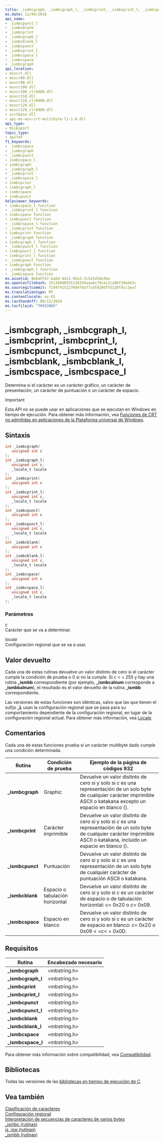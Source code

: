 ```yaml
---
title: _ismbcgraph, _ismbcgraph_l, _ismbcprint, _ismbcprint_l, _ismbcpunct, _ismbcpunct_l, _ismbcblank, _ismbcblank_l, _ismbcspace, _ismbcspace_l
ms.date: 11/04/2016
api_name:
- _ismbcpunct_l
- _ismbcblank
- _ismbcprint
- _ismbcgraph_l
- _ismbcblank_l
- _ismbcpunct
- _ismbcprint_l
- _ismbcspace_l
- _ismbcspace
- _ismbcgraph
api_location:
- msvcrt.dll
- msvcr80.dll
- msvcr90.dll
- msvcr100.dll
- msvcr100_clr0400.dll
- msvcr110.dll
- msvcr110_clr0400.dll
- msvcr120.dll
- msvcr120_clr0400.dll
- ucrtbase.dll
- api-ms-win-crt-multibyte-l1-1-0.dll
api_type:
- DLLExport
topic_type:
- apiref
f1_keywords:
- _ismbcspace
- _ismbcgraph
- _ismbcpunct
- ismbcspace_l
- ismbcgraph
- _ismbcgraph_l
- _ismbcprint
- _ismbcspace_l
- ismbcprint
- ismbcgraph_l
- ismbcspace
- ismbcpunct
helpviewer_keywords:
- ismbcspace_l function
- _ismbcprint_l function
- ismbcspace function
- ismbcpunct function
- _ismbcspace_l function
- _ismbcprint function
- ismbcprint function
- _ismbcgraph function
- ismbcgraph_l function
- _ismbcpunct_l function
- ismbcpunct_l function
- ismbcprint_l function
- _ismbcpunct function
- ismbcgraph function
- _ismbcgraph_l function
- _ismbcspace function
ms.assetid: 8e0a5f47-ba64-4411-92a3-3c525d16e3be
ms.openlocfilehash: 25136896555128339aaa4c79cec2ca9bf3ded43c
ms.sourcegitcommit: f19474151276d47da77cdfd20df53128fdcc3ea7
ms.translationtype: MT
ms.contentlocale: es-ES
ms.lasthandoff: 09/12/2019
ms.locfileid: "70953905"
---
```

# <a name="_ismbcgraph-_ismbcgraph_l-_ismbcprint-_ismbcprint_l-_ismbcpunct-_ismbcpunct_l-_ismbcblank-_ismbcblank_l-_ismbcspace-_ismbcspace_l"></a>_ismbcgraph, _ismbcgraph_l, _ismbcprint, _ismbcprint_l, _ismbcpunct, _ismbcpunct_l, _ismbcblank, _ismbcblank_l, _ismbcspace, _ismbcspace_l

Determina si el carácter es un carácter gráfico, un carácter de presentación, un carácter de puntuación o un carácter de espacio.

> [!IMPORTANT]
> Esta API no se puede usar en aplicaciones que se ejecutan en Windows en tiempo de ejecución. Para obtener más información, vea [Funciones de CRT no admitidas en aplicaciones de la Plataforma universal de Windows](../../cppcx/crt-functions-not-supported-in-universal-windows-platform-apps.md).

## <a name="syntax"></a>Sintaxis

```C
int _ismbcgraph(
   unsigned int c
);
int _ismbcgraph_l(
   unsigned int c,
   _locale_t locale
);
int _ismbcprint(
   unsigned int c
);
int _ismbcprint_l(
   unsigned int c,
   _locale_t locale
);
int _ismbcpunct(
   unsigned int c
);
int _ismbcpunct_l(
   unsigned int c,
   _locale_t locale
);
int _ismbcblank(
   unsigned int c
);
int _ismbcblank_l(
   unsigned int c,
   _locale_t locale
);
int _ismbcspace(
   unsigned int c
);
int _ismbcspace_l(
   unsigned int c,
   _locale_t locale
);
```

### <a name="parameters"></a>Parámetros

*c*<br/>
Carácter que se va a determinar.

*locale*<br/>
Configuración regional que se va a usar.

## <a name="return-value"></a>Valor devuelto

Cada una de estas rutinas devuelve un valor distinto de cero si el carácter cumple la condición de prueba o 0 si no la cumple. Si *c* < = 255 y hay una rutina **_ismbb** correspondiente (por ejemplo, **_ismbcalnum** corresponde a **_ismbbalnum**), el resultado es el valor devuelto de la rutina **_ismbb** correspondiente.

Las versiones de estas funciones son idénticas, salvo que las que tienen el sufijo **_L** usan la configuración regional que se pasa para su comportamiento dependiente de la configuración regional, en lugar de la configuración regional actual. Para obtener más información, vea [Locale](../../c-runtime-library/locale.md).

## <a name="remarks"></a>Comentarios

Cada una de estas funciones prueba si un carácter multibyte dado cumple una condición determinada.

|Rutina|Condición de prueba|Ejemplo de la página de códigos 932|
|-------------|--------------------|---------------------------|
|**_ismbcgraph**|Graphic|Devuelve un valor distinto de cero si y solo si *c* es una representación de un solo byte de cualquier carácter imprimible ASCII o katakana excepto un espacio en blanco ().|
|**_ismbcprint**|Carácter imprimible|Devuelve un valor distinto de cero si y solo si *c* es una representación de un solo byte de cualquier carácter imprimible ASCII o katakana, incluido un espacio en blanco ().|
|**_ismbcpunct**|Puntuación|Devuelve un valor distinto de cero si y solo si *c* es una representación de un solo byte de cualquier carácter de puntuación ASCII o katakana.|
|**_ismbcblank**|Espacio o tabulación horizontal|Devuelve un valor distinto de cero si y solo si *c* es un carácter de espacio o de tabulación horizontal: *c*= 0x20 o *c*= 0x09.|
|**_ismbcspace**|Espacio en blanco|Devuelve un valor distinto de cero si y solo si *c* es un carácter de espacio en blanco: *c*= 0x20 o 0x09 < =*c*< = 0x0D.|

## <a name="requirements"></a>Requisitos

|Rutina|Encabezado necesario|
|-------------|---------------------|
|**_ismbcgraph**|\<mbstring.h>|
|**_ismbcgraph_l**|\<mbstring.h>|
|**_ismbcprint**|\<mbstring.h>|
|**_ismbcprint_l**|\<mbstring.h>|
|**_ismbcpunct**|\<mbstring.h>|
|**_ismbcpunct_l**|\<mbstring.h>|
|**_ismbcblank**|\<mbstring.h>|
|**_ismbcblank_l**|\<mbstring.h>|
|**_ismbcspace**|\<mbstring.h>|
|**_ismbcspace_l**|\<mbstring.h>|

Para obtener más información sobre compatibilidad, vea [Compatibilidad](../../c-runtime-library/compatibility.md).

## <a name="libraries"></a>Bibliotecas

Todas las versiones de las [bibliotecas en tiempo de ejecución de C](../../c-runtime-library/crt-library-features.md).

## <a name="see-also"></a>Vea también

[Clasificación de caracteres](../../c-runtime-library/character-classification.md)<br/>
[Configuración regional](../../c-runtime-library/locale.md)<br/>
[Interpretación de secuencias de caracteres de varios bytes](../../c-runtime-library/interpretation-of-multibyte-character-sequences.md)<br/>
[_ismbc (rutinas)](../../c-runtime-library/ismbc-routines.md)<br/>
[is, isw (rutinas)](../../c-runtime-library/is-isw-routines.md)<br/>
[_ismbb (rutinas)](../../c-runtime-library/ismbb-routines.md)<br/>
